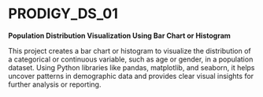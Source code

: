 # PRODIGY_DS_01
**Population Distribution Visualization Using Bar Chart or Histogram**

This project creates a bar chart or histogram to visualize the distribution of a categorical or continuous variable, such as age or gender, in a population dataset. Using Python libraries like pandas, matplotlib, and seaborn, it helps uncover patterns in demographic data and provides clear visual insights for further analysis or reporting.
